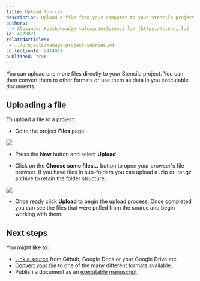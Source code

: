 ```yaml
---
title: Upload Sources
description: Upload a file from your computer to your Stencila project
authors:
  - Alexander Ketchakmadze <alexander@stenci.la> (https://stenci.la)
id: 4278871
relatedArticles:
 - ../projects/manage-project-sources.md
collectionId: 2414017
published: true
---
```


You can upload one more files directly to your Stencila project. You can then convert them to other formats or use them as data in you executable documents.

## Uploading a file

To upload a file to a project:

* Go to the project **Files** page

![](http://stencila.github.io/hub/manager/snaps/an-org-first-project-owner-1920x1080.png)

* Press the **New** button and select **Upload**

* Click on the **Choose some files…** button to open your browser's file browser. If you have files in sub-folders you can upload a .zip or .tar.gz archive to retain the folder structure.

![](http://stencila.github.io/hub/manager/snaps/project-sources-new-upload.png)

* Once ready click **Upload** to begin the upload process.  Once completed you can see the files that were pulled from the source and begin working with them.

## Next steps

You might like to: 
- [Link a source](../projects/manage-project-sources.md) from Github, Google Docs or your Google Drive etc.
- [Convert your file](../projects/manage-project-sources.md) to one of the many different formats available. 
- Publish a document as an [executable manuscript](../projects/publish-a-project.md).

